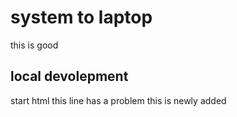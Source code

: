 # system to laptop

 this is good

 ## local devolepment
  
  start html
  this line has a problem 
  this is newly added
  
